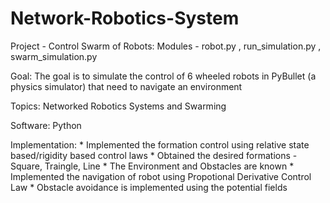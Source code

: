 # Network-Robotics-System

Project - Control Swarm of Robots: 
      Modules - robot.py , run_simulation.py , swarm_simulation.py
      
Goal: The goal is to simulate the control of 6 wheeled robots in PyBullet (a physics simulator) that need to navigate an environment

Topics: Networked Robotics Systems and Swarming

Software: Python

Implementation:
      * Implemented the formation control using relative state based/rigidity based control laws
      * Obtained the desired formations - Square, Traingle, Line
      * The Environment and Obstacles are known
      * Implemented the navigation of robot using Propotional Derivative Control Law
      * Obstacle avoidance is implemented using the potential fields
